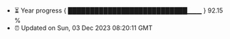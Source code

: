 - ⏳ Year progress { ███████████████████████████▁▁▁ } 92.15 %
- ⏰ Updated on Sun, 03 Dec 2023 08:20:11 GMT

